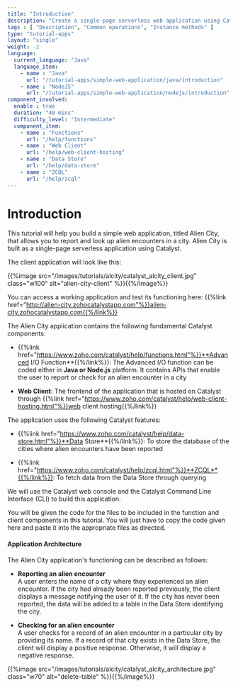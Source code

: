 ```yaml
---
title: "Introduction"
description: "Create a single-page serverless web application using Catalyst Advanced I/O Function and Catalyst Data Store that allows you to report or look up alien encounters in a city."
tags : [ "Description", "Common operations", "Instance methods" ]
type: "tutorial-apps"
layout: "single"
weight: -2
language:
  current_language: "Java"
  language_item:
    - name : "Java"
      url: "/tutorial-apps/simple-web-application/java/introduction"
    - name : "NodeJS"
      url: "/tutorial-apps/simple-web-application/nodejs/introduction"
component_involved:
  enable : true
  duration: "40 mins"
  difficulty_level: "Intermediate"
  component_item:
    - name : "Functions"
      url: "/help/functions"
    - name : "Web Client"
      url: "/help/web-client-hosting" 
    - name : "Data Store"
      url: "/help/data-store"
    - name : "ZCQL"
      url: "/help/zcql"
---
```




# Introduction
This tutorial will help you build a simple web application, titled Alien City, that allows you to report and look up alien encounters in a city. Alien City is built as a single-page serverless application using Catalyst. 

The client application will look like this:

{{%image src="/images/tutorials/alcity/catalyst_alcity_client.jpg" class="w100" alt="alien-city-client" %}}{{%/image%}}

You can access a working application and test its functioning here: 
{{%link href="http://alien-city.zohocatalystapp.com"%}}alien-city.zohocatalystapp.com{{%/link%}}

The Alien City application contains the following fundamental Catalyst components:

* {{%link href="https://www.zoho.com/catalyst/help/functions.html"%}}**Advanced I/O Function**{{%/link%}}: The Advanced I/O function can be coded either in **Java or Node.js** platform. It contains APIs that enable the user to report or check for an alien encounter in a city

* **Web Client**: The frontend of the application that is hosted on Catalyst through {{%link href="https://www.zoho.com/catalyst/help/web-client-hosting.html"%}}web client hosting{{%/link%}}


The application uses the following Catalyst features:

* {{%link href="https://www.zoho.com/catalyst/help/data-store.html"%}}**Data Store**{{%/link%}}: To store the database of the cities where alien encounters have been reported

* {{%link href="https://www.zoho.com/catalyst/help/zcql.html"%}}**ZCQL**{{%/link%}}: To fetch data from the Data Store through querying

We will use the Catalyst web console and the Catalyst Command Line Interface (CLI) to build this application. 

You will be given the code for the files to be included in the function and client components in this tutorial. You will just have to copy the code given here and paste it into the appropriate files as directed. 

#### Application Architecture

The Alien City application's functioning can be described as follows:

* **Reporting an alien encounter**
\
A user enters the name of a city where they experienced an alien encounter. If the city had already been reported previously, the client displays a message notifying the user of it. If the city has never been reported, the data will be added to a table in the Data Store identifying the city.

* **Checking for an alien encounter**
\
A user checks for a record of an alien encounter in a particular city by providing its name. If a record of that city exists in the Data Store, the client will display a positive response. Otherwise, it will display a negative response.

{{%image src="/images/tutorials/alcity/catalyst_alcity_architecture.jpg" class="w70" alt="delete-table" %}}{{%/image%}}

